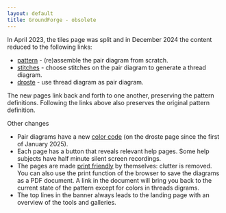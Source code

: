 ```yaml
---
layout: default
title: GroundForge - obsolete 
---
```


In April 2023, the tiles page was split and in December 2024 the content reduced to the following links:

* <a href="/GroundForge/pattern" id="pattern">pattern</a> - (re)assemble the pair diagram from scratch.
* <a href="/GroundForge/stitches" id="stitches">stitches</a> - choose stitches on the pair diagram to generate a thread diagram. 
* <a href="/GroundForge/droste" id="droste">droste</a> - use thread diagram as pair diagram.

The new pages link back and forth to one another, preserving the pattern definitions.
Following the links above also preserves the original pattern definition.

Other changes

* Pair diagrams have a new [color code] (on the droste page since the first of January 2025).
* Each page has a button that reveals relevant help pages.
  Some help subjects have half minute silent screen recordings.
* The pages are made [print friendly] by themselves: clutter is removed.
  You can also use the print function of the browser to save the diagrams as a PDF document. 
  A link in the document will bring you back to the current state of the pattern except for colors in threads digrams.
* The top lines in the banner
  always leads to the landing page with an overview of the tools and galleries.

[color code]: /GroundForge-help/color-rules
[print friendly]: /GroundForge-help/clips/print-as-pdf

<script>
document.addEventListener('DOMContentLoaded', (event) => {
    var q = document.URL.split('?')[1];
    if (q) {
        document.getElementById('pattern').setAttribute("href", "pattern?" + q);
        document.getElementById('stitches').setAttribute("href", "stitches?" + q);
        document.getElementById('droste').setAttribute("href", "droste?" + q);
    }
})
</script>
